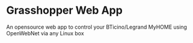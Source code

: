 # Grasshopper Web App
An opensource web app to control your BTicino/Legrand MyHOME using OpenWebNet via any Linux box

